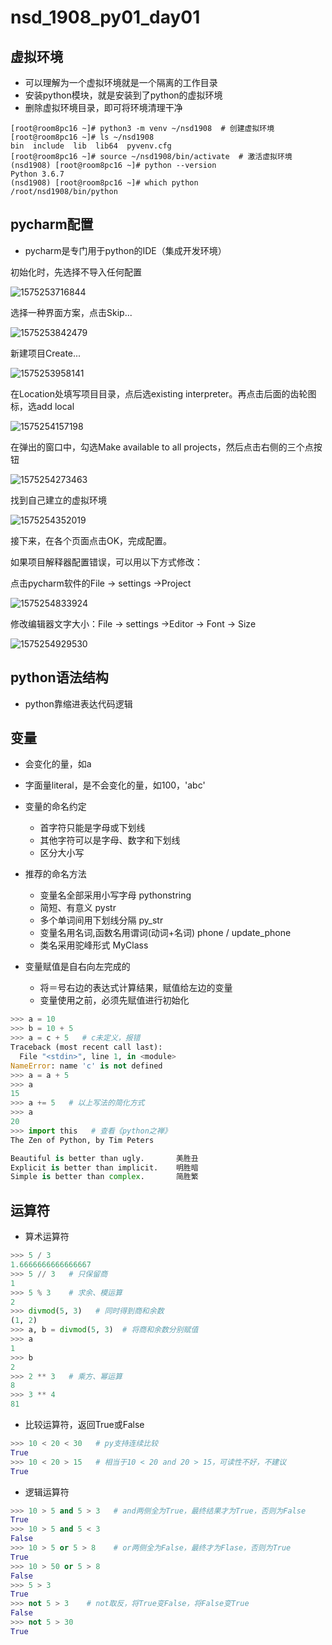 # nsd_1908_py01_day01

## 虚拟环境

- 可以理解为一个虚拟环境就是一个隔离的工作目录
- 安装python模块，就是安装到了python的虚拟环境
- 删除虚拟环境目录，即可将环境清理干净

```shell
[root@room8pc16 ~]# python3 -m venv ~/nsd1908  # 创建虚拟环境
[root@room8pc16 ~]# ls ~/nsd1908
bin  include  lib  lib64  pyvenv.cfg
[root@room8pc16 ~]# source ~/nsd1908/bin/activate  # 激活虚拟环境
(nsd1908) [root@room8pc16 ~]# python --version
Python 3.6.7
(nsd1908) [root@room8pc16 ~]# which python
/root/nsd1908/bin/python

```

## pycharm配置

- pycharm是专门用于python的IDE（集成开发环境）

初始化时，先选择不导入任何配置

![1575253716844](/root/.config/Typora/typora-user-images/1575253716844.png)

选择一种界面方案，点击Skip...

![1575253842479](/root/.config/Typora/typora-user-images/1575253842479.png)

新建项目Create...

![1575253958141](/root/.config/Typora/typora-user-images/1575253958141.png)

在Location处填写项目目录，点后选existing interpreter。再点击后面的齿轮图标，选add local

![1575254157198](/root/.config/Typora/typora-user-images/1575254157198.png)

在弹出的窗口中，勾选Make available to all projects，然后点击右侧的三个点按钮

![1575254273463](/root/.config/Typora/typora-user-images/1575254273463.png)

找到自己建立的虚拟环境

![1575254352019](/root/.config/Typora/typora-user-images/1575254352019.png)

接下来，在各个页面点击OK，完成配置。

如果项目解释器配置错误，可以用以下方式修改：

点击pycharm软件的File -> settings ->Project

![1575254833924](/root/.config/Typora/typora-user-images/1575254833924.png)

修改编辑器文字大小：File -> settings ->Editor -> Font -> Size

![1575254929530](/root/.config/Typora/typora-user-images/1575254929530.png)

## python语法结构

- python靠缩进表达代码逻辑

## 变量

- 会变化的量，如a
- 字面量literal，是不会变化的量，如100，'abc'
- 变量的命名约定
  - 首字符只能是字母或下划线
  - 其他字符可以是字母、数字和下划线
  - 区分大小写

- 推荐的命名方法
  - 变量名全部采用小写字母  pythonstring
  - 简短、有意义                     pystr
  - 多个单词间用下划线分隔  py_str
  - 变量名用名词,函数名用谓词(动词+名词)   phone / update_phone
  - 类名采用驼峰形式              MyClass
- 变量赋值是自右向左完成的
  - 将＝号右边的表达式计算结果，赋值给左边的变量
  - 变量使用之前，必须先赋值进行初始化

```python
>>> a = 10
>>> b = 10 + 5
>>> a = c + 5   # c未定义，报错
Traceback (most recent call last):
  File "<stdin>", line 1, in <module>
NameError: name 'c' is not defined
>>> a = a + 5   
>>> a
15
>>> a += 5   # 以上写法的简化方式
>>> a
20
>>> import this   # 查看《python之禅》
The Zen of Python, by Tim Peters

Beautiful is better than ugly.       美胜丑
Explicit is better than implicit.    明胜暗
Simple is better than complex.       简胜繁
```

## 运算符

- 算术运算符

```python
>>> 5 / 3
1.6666666666666667
>>> 5 // 3   # 只保留商
1
>>> 5 % 3    # 求余、模运算
2
>>> divmod(5, 3)   # 同时得到商和余数
(1, 2)
>>> a, b = divmod(5, 3)  # 将商和余数分别赋值
>>> a
1
>>> b
2
>>> 2 ** 3   # 乘方、幂运算
8
>>> 3 ** 4
81
```

- 比较运算符，返回True或False

```python
>>> 10 < 20 < 30   # py支持连续比较
True
>>> 10 < 20 > 15   # 相当于10 < 20 and 20 > 15，可读性不好，不建议
True
```

- 逻辑运算符

```python
>>> 10 > 5 and 5 > 3   # and两侧全为True，最终结果才为True，否则为False
True
>>> 10 > 5 and 5 < 3
False
>>> 10 > 5 or 5 > 8    # or两侧全为False，最终才为Flase，否则为True
True
>>> 10 > 50 or 5 > 8
False
>>> 5 > 3
True
>>> not 5 > 3    # not取反，将True变False，将False变True
False
>>> not 5 > 30
True

```





